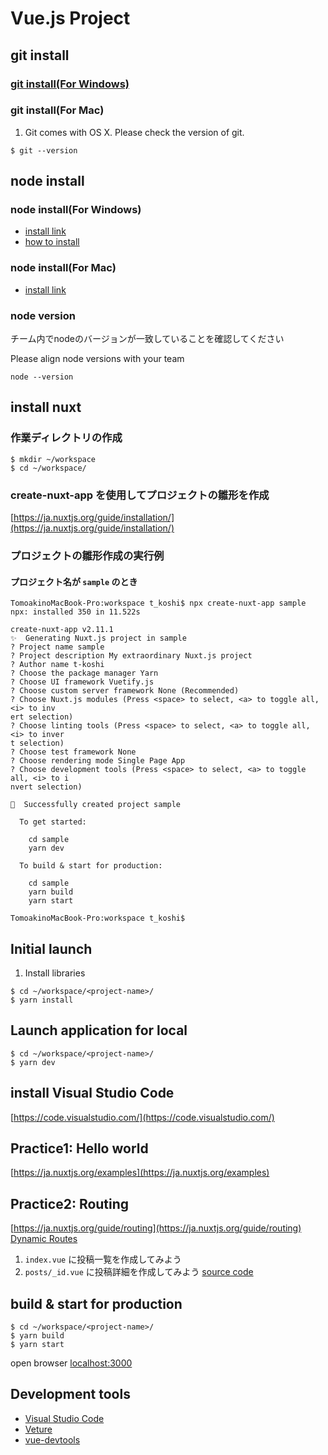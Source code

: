 # Vue.js Project

## git install

### [git install(For Windows)](https://gitforwindows.org/)

### git install(For Mac)
1. Git comes with OS X. Please check the version of git.
```$xslt
$ git --version
```

## node install

### node install(For Windows)
- [install link](https://nodejs.org/en/download/)
- [how to install](https://qiita.com/Masayuki-M/items/840a997a824e18f576d8)

### node install(For Mac)
- [install link](https://nodejs.org/en/download/)

### node version
チーム内でnodeのバージョンが一致していることを確認してください

Please align node versions with your team
```
node --version
```

## install nuxt
### 作業ディレクトリの作成
```
$ mkdir ~/workspace
$ cd ~/workspace/
```

### create-nuxt-app を使用してプロジェクトの雛形を作成
[https://ja.nuxtjs.org/guide/installation/](https://ja.nuxtjs.org/guide/installation/)

### プロジェクトの雛形作成の実行例
#### プロジェクト名が `sample` のとき
```
TomoakinoMacBook-Pro:workspace t_koshi$ npx create-nuxt-app sample
npx: installed 350 in 11.522s

create-nuxt-app v2.11.1
✨  Generating Nuxt.js project in sample
? Project name sample
? Project description My extraordinary Nuxt.js project
? Author name t-koshi
? Choose the package manager Yarn
? Choose UI framework Vuetify.js
? Choose custom server framework None (Recommended)
? Choose Nuxt.js modules (Press <space> to select, <a> to toggle all, <i> to inv
ert selection)
? Choose linting tools (Press <space> to select, <a> to toggle all, <i> to inver
t selection)
? Choose test framework None
? Choose rendering mode Single Page App
? Choose development tools (Press <space> to select, <a> to toggle all, <i> to i
nvert selection)

🎉  Successfully created project sample

  To get started:

	cd sample
	yarn dev

  To build & start for production:

	cd sample
	yarn build
	yarn start

TomoakinoMacBook-Pro:workspace t_koshi$
```


## Initial launch
1. Install libraries
```$xslt
$ cd ~/workspace/<project-name>/
$ yarn install
```

## Launch application for local
```
$ cd ~/workspace/<project-name>/
$ yarn dev
```

## install Visual Studio Code
[https://code.visualstudio.com/](https://code.visualstudio.com/)

## Practice1: Hello world
[https://ja.nuxtjs.org/examples](https://ja.nuxtjs.org/examples)

## Practice2: Routing
[https://ja.nuxtjs.org/guide/routing](https://ja.nuxtjs.org/guide/routing)
[Dynamic Routes](https://vueschool.io/lessons/nuxtjs-dynamic-routes?friend=nuxt)
1. `index.vue` に投稿一覧を作成してみよう
2. `posts/_id.vue` に投稿詳細を作成してみよう
[source code](https://github.com/vueschool/nuxt-fundamentals/blob/817ec3205b3085e1bf2f1d6c9d5ca1be21736494/pages/posts/_id.vue)

## build & start for production
```
$ cd ~/workspace/<project-name>/
$ yarn build
$ yarn start
```

open browser
[localhost:3000](http://localhost:3000)

## Development tools
- [Visual Studio Code](https://code.visualstudio.com/)
- [Veture](https://marketplace.visualstudio.com/items?itemName=octref.vetur)
- [vue-devtools](https://github.com/vuejs/vue-devtools)
